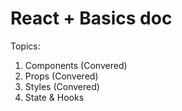 # React + Basics doc

Topics: 
1. Components (Convered)
2. Props (Convered)
3. Styles (Convered)
4. State & Hooks
